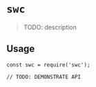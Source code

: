 # `swc`

> TODO: description

## Usage

```
const swc = require('swc');

// TODO: DEMONSTRATE API
```
